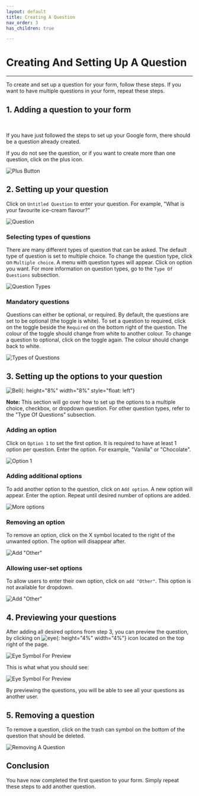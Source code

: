 ```yaml
---
layout: default
title: Creating A Question
nav_order: 3
has_children: true

---
```


# Creating And Setting Up A Question

---

To create and set up a question for your form, follow these steps. If you want to have multiple questions in your form, repeat these steps.


## 1. Adding a question to your form

  <br />

  If you have just followed the steps to set up your Google form, there should be a question already created.

  If you do not see the question, or if you want to create more than one question, click on the plus icon.


  ![Plus Button](https://github.com/kevtrng/Google-Forms-Guide/blob/gh-pages/docs/images/addingQuestions/1_addingAQuestion.png?raw=true)


## 2. Setting up your question

  Click on `Untitled Question` to enter your question. For example, "What is your favourite ice-cream flavour?"

  ![Question](https://github.com/kevtrng/Google-Forms-Guide/blob/gh-pages/docs/images/addingQuestions/2_Question.gif?raw=true)

### Selecting types of questions

  There are many different types of question that can be asked. The default type of question is set to multiple choice. To change the question type, click on `Multiple choice`. A menu with question types will appear. Click on option you want. For more information on question types, go to the `Type Of Questions` subsection.

 ![Question Types](https://github.com/kevtrng/Google-Forms-Guide/blob/gh-pages/docs/images/addingQuestions/2_typesOfQuestions.gif?raw=true)

### Mandatory questions

  Questions can either be optional, or required. By default, the questions are set to be optional (the toggle is white). To set a question to required, click on the toggle beside the `Required` on the bottom right of the question. The colour of the toggle should change from white to another colour. To change a question to optional, click on the toggle again. The colour should change back to white.

  ![Types of Questions](https://github.com/kevtrng/Google-Forms-Guide/blob/gh-pages/docs/images/addingQuestions/2_required.gif?raw=true)

## 3. Setting up the options to your question

  ![Bell](https://github.com/kevtrng/Google-Forms-Guide/blob/gh-pages/docs/images/icons/bell.png?raw=true){: height="8%" width="8%" style="float: left"}

  **Note:** This section will go over how to set up the options to a multiple choice, checkbox, or dropdown question. For other question types, refer to the "Type Of Questions" subsection.
  <br/>

### Adding an option

  Click on `Option 1` to set the first option. It is required to have at least 1 option per question. Enter the option. For example, "Vanilla" or "Chocolate".

  ![Option 1](https://github.com/kevtrng/Google-Forms-Guide/blob/gh-pages/docs/images/addingQuestions/3_firstOptions.png?raw=true)


### Adding additional options

  To add another option to the question, click on `Add option`. A new option will appear. Enter the option. Repeat until desired number of options are added.


  ![More options](https://github.com/kevtrng/Google-Forms-Guide/blob/gh-pages/docs/images/addingQuestions/3_additionalOptions.gif?raw=true)

### Removing an option

  To remove an option, click on the X symbol located to the right of the unwanted option. The option will disappear after.

  ![Add "Other"](https://github.com/kevtrng/Google-Forms-Guide/blob/gh-pages/docs/images/addingQuestions/3_removeOption.gif?raw=true)


### Allowing user-set options

  To allow users to enter their own option, click on `add "Other"`. This option is not available for dropdown.

  ![Add "Other"](https://github.com/kevtrng/Google-Forms-Guide/blob/gh-pages/docs/images/addingQuestions/3_addOther.png?raw=true)

## 4. Previewing your questions

  After adding all desired options from step 3, you can preview the question, by clicking on ![eye](https://github.com/kevtrng/Google-Forms-Guide/blob/gh-pages/docs/images/icons/eye.png?raw=true){: height="4%" width="4%"} icon located on the top right of the page.

  ![Eye Symbol For Preview](https://github.com/kevtrng/Google-Forms-Guide/blob/gh-pages/docs/images/addingQuestions/4_eyeSymbol.png?raw=true)  

  This is what what you should see:

  ![Eye Symbol For Preview](https://github.com/kevtrng/Google-Forms-Guide/blob/gh-pages/docs/images/addingQuestions/4_preview.png?raw=true)   

  By previewing the questions, you will be able to see all your questions as another user.

## 5. Removing a question

  To remove a question, click on the trash can symbol on the bottom of the question that should be deleted.

  ![Removing A Question](https://github.com/kevtrng/Google-Forms-Guide/blob/gh-pages/docs/images/addingQuestions/5_removingQuestion.png?raw=true)

## Conclusion

You have now completed the first question to your form. Simply repeat these steps to add another question.